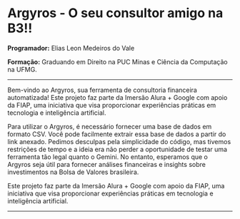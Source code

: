 # Argyros - O seu consultor amigo na B3!!

**Programador:** Elias Leon Medeiros do Vale

**Formação:** Graduando em Direito na PUC Minas e Ciência da Computação na UFMG.

---

Bem-vindo ao Argyros, sua ferramenta de consultoria financeira automatizada! Este projeto faz parte da Imersão Alura + Google com apoio da FIAP, uma iniciativa que visa proporcionar experiências práticas em tecnologia e inteligência artificial.

Para utilizar o Argyros, é necessário fornecer uma base de dados em formato CSV. Você pode facilmente extrair essa base de dados a partir do link anexado.
Pedimos desculpas pela simplicidade do código, mas tivemos restrições de tempo e a ideia era não perder a oportunidade de testar uma ferramenta tão legal quanto o Gemini. No entanto, esperamos que o Argyros seja útil para fornecer análises financeiras e insights sobre investimentos na Bolsa de Valores brasileira.

Este projeto faz parte da Imersão Alura + Google com apoio da FIAP, uma iniciativa que visa proporcionar experiências práticas em tecnologia e inteligência artificial.

---
